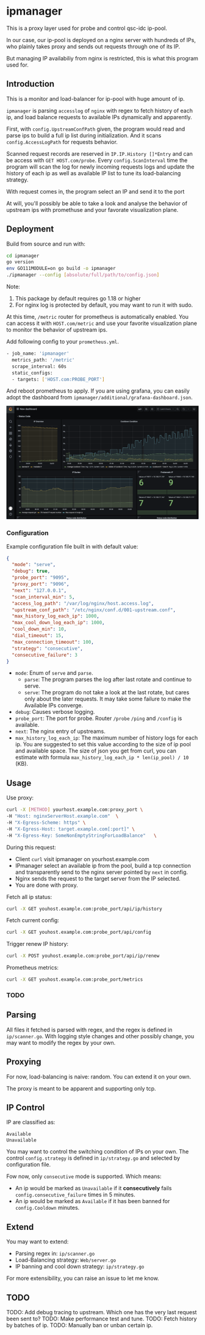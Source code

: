 # ipmanager

This is a proxy layer used for probe and control qsc-idc ip-pool.

In our case, our ip-pool is deployed on a nginx server with hundreds of IPs, who plainly takes proxy and sends out requests through one of its IP.

But managing IP availabiliy from nginx is restricted, this is what this program used for.

## Introduction

This is a monitor and load-balancer for ip-pool with huge amount of ip.

`ipmanager` is parsing `accesslog` of `nginx` with regex to fetch history of each ip, and load balance requests to available IPs dynamically and apparently.

First, with `config.UpstreamConfPath` given, the program would read and parse ips to build a full ip list during initialization. And it scans `config.AccessLogPath` for requests behavior.

Scanned request records are reserved in `IP.IP.History []*Entry` and can be access with `GET HOST.com/probe`. 
Every `config.ScanInterval` time the program will scan the log for newly incoming requests logs and update the history of each ip as well as available IP list to tune its load-balancing strategy.

With request comes in, the program select an IP and send it to the port

At will, you'll possibly be able to take a look and analyse the behavior of upstream ips with promethuse and your favorate visualization plane.

## Deployment

Build from source and run with:
```bash
cd ipmanager
go version
env GO111MODULE=on go build -o ipmanager
./ipmanager --config [absolute/full/path/to/config.json]
```
Note: 
1. This package by default requires go 1.18 or higher
2. For nginx log is protected by default, you may want to run it with sudo.

At this time, `/metric` router for prometheus is automatically enabled. You can access it with `HOST.com/metric` and use your favorite visualization plane to monitor the behavior of upstream ips.

Add following config to your `prometheus.yml`.
```bash 
- job_name: 'ipmanager'
  metrics_path: '/metric'
  scrape_interval: 60s
  static_configs:
  - targets: ['HOST.com:PROBE_PORT']
```

And reboot prometheus to apply. If you are using grafana, you can easily adopt the dashboard from `ipmanager/additional/grafana-dashboard.json`.

![](Additional/Images/grafana.png)

### Configuration
Example configuration file built in with default value:
```json
{
  "mode": "serve",
  "debug": true,
  "probe_port": "9095",
  "proxy_port": "9096",
  "next": "127.0.0.1",
  "scan_interval_min": 5,
  "access_log_path": "/var/log/nginx/host.access.log",
  "upstream_conf_path": "/etc/nginx/conf.d/001-upstream.conf",
  "max_history_log_each_ip": 1000,
  "max_cool_down_log_each_ip": 1000,
  "cool_down_min": 10,
  "dial_timeout": 15,
  "max_connection_timeout": 100,
  "strategy": "consecutive",
  "consecutive_failure": 3
}
```

- `mode`: Enum of `serve` and `parse`.
    - `parse`: The program parses the log after last rotate and continue to serve.
    - `serve`: The program do not take a look at the last rotate, but cares only about the later requests. It may take some failure to make the Available IPs converge.
- `debug`: Causes verbose logging.
- `probe_port`: The port for probe. Router `/probe` `/ping` and `/config` is available.
- `next`: The nginx entry of upstreams.
- `max_history_log_each_ip`: The maximum number of history logs for each ip. You are suggested to set this value according to the size of ip pool and available space. 
The size of json you get from curl, you can estimate with formula `max_history_log_each_ip * len(ip_pool) / 10` (KB).

## Usage

Use proxy:
```bash
curl -X [METHOD] yourhost.example.com:proxy_port \
-H "Host: nginxServerHost.example.com"  \
-H "X-Egress-Scheme: https" \
-H "X-Egress-Host: target.example.com[:port]" \
-H "X-Egress-Key: SomeNonEmptyStringForLoadBalance"   \
```

During this request:
- Client `curl` visit ipmanager on yourhost.example.com
- IPmanager select an available ip from the pool, build a tcp connection and transparently send to the nginx server pointed by `next` in config.
- Nginx sends the request to the target server from the IP selected.
- You are done with proxy.


Fetch all ip status:
```bash
curl -X GET youhost.example.com:probe_port/api/ip/history
```

Fetch current config:
```bash
curl -X GET youhost.example.com:probe_port/api/config
```

Trigger renew IP history:
```bash
curl -X POST youhost.example.com:probe_port/api/ip/renew
```

Prometheus metrics:
```bash
curl -X GET youhost.example.com:probe_port/metrics
```

### TODO


## Parsing

All files it fetched is parsed with regex, and the regex is defined in `ip/scanner.go`. With logging style changes and other possibly change, you may
want to modify the regex by your own.

## Proxying

For now, load-balancing is naive: random. You can extend it on your own.

The proxy is meant to be apparent and supporting only tcp.

## IP Control

IP are classified as:
```azure
Available
Unavailable
```

You may want to control the switching condition of IPs on your own. The control `config.strategy` is defined in `ip/strategy.go` and selected by configuration file.

Fow now, only `consecutive` mode is supported. Which means:
- An ip would be marked as `Unavailable` if it **consecutively** fails `config.consecutive_failure` times in 5 minutes.
- An ip would be marked as `Available` if it has been banned for `config.Cooldown` minutes.

## Extend

You may want to extend:
- Parsing regex in: `ip/scanner.go`
- Load-Balancing strategy: `Web/server.go`
- IP banning and cool down strategy: `ip/strategy.go`

For more extensibility, you can raise an issue to let me know.

## TODO
TODO: Add debug tracing to upstream. Which one has the very last request been sent to?
TODO: Make performance test and tune.
TODO: Fetch history by batches of ip.
TODO: Manually ban or unban certain ip.
